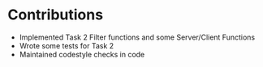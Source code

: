 # Contributions
* Implemented Task 2 Filter functions and some Server/Client Functions
* Wrote some tests for Task 2
* Maintained codestyle checks in code
